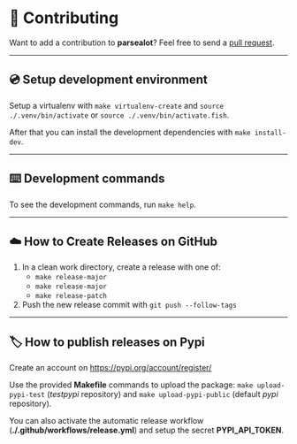 # 👥 Contributing

Want to add a contribution to **parsealot**? Feel free to send a [pull request](https://github.com/leahevy/parsealot/compare).

---

## 💿 Setup development environment

Setup a virtualenv with `make virtualenv-create` and `source ./.venv/bin/activate` or `source ./.venv/bin/activate.fish`.

After that you can install the development dependencies with `make install-dev`.

---

## ⌨️ Development commands

To see the development commands, run `make help`.

---

## ☁️ How to Create Releases on GitHub

1. In a clean work directory, create a release with one of:
    - `make release-major`
    - `make release-major`
    - `make release-patch`
2. Push the new release commit with `git push --follow-tags`

---

## 🏷 How to publish releases on Pypi

Create an account on <https://pypi.org/account/register/>

Use the provided **Makefile** commands to upload the package: `make upload-pypi-test` (*testpypi* repository) and `make upload-pypi-public` (default *pypi* repository).

You can also activate the automatic release workflow (**./.github/workflows/release.yml**) and setup the secret **PYPI_API_TOKEN**.
